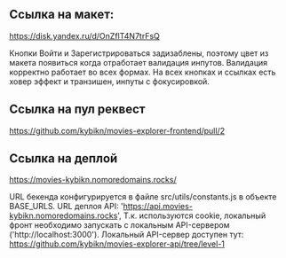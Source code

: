 ## Ссылка на макет:
https://disk.yandex.ru/d/OnZflT4N7trFsQ

Кнопки Войти и Зарегистрироваться задизаблены, поэтому цвет из макета появиться когда отработает валидация инпутов. Валидация корректно работает во всех формах. На всех кнопках и ссылках есть ховер эффект и транзишен, инпуты с фокусировкой.
## Ссылка на пул реквест
https://github.com/kybikn/movies-explorer-frontend/pull/2

## Ссылка на деплой
https://movies-kybikn.nomoredomains.rocks/

URL бекенда конфигурируется в файле src/utils/constants.js
в объекте BASE_URLS.
URL деплоя API: 'https://api.movies-kybikn.nomoredomains.rocks',
Т.к. используются cookie, локальный фронт необходимо запускать с локальным API-сервером ('http://localhost:3000').
Локальный API-сервер доступен тут:
https://github.com/kybikn/movies-explorer-api/tree/level-1
